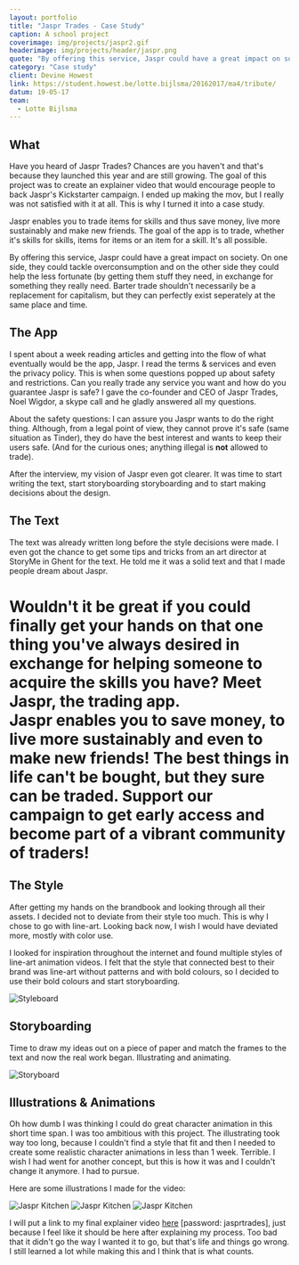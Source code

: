 ```yaml
---
layout: portfolio
title: "Jaspr Trades - Case Study"
caption: A school project
coverimage: img/projects/jaspr2.gif
headerimage: img/projects/header/jaspr.png
quote: "By offering this service, Jaspr could have a great impact on society."
category: "Case study"
client: Devine Howest
link: https://student.howest.be/lotte.bijlsma/20162017/ma4/tribute/
datum: 19-05-17
team:
  - Lotte Bijlsma
---
```


## What
Have you heard of Jaspr Trades? Chances are you haven't and that's because they launched this year and are still growing. The goal of this project was to create an explainer video that would encourage people to back Jaspr's Kickstarter campaign. I ended up making the mov, but I really was not satisfied with it at all. This is why I turned it into a case study.

Jaspr enables you to trade items for skills and thus save money, live more sustainably and make new friends. The goal of the app is to trade, whether it's skills for skills, items for items or an item for a skill. It's all possible.

By offering this service, Jaspr could have a great impact on society. On one side, they could tackle overconsumption and on the other side they could help the less fortunate (by getting them stuff they need, in exchange for something they really need. Barter trade shouldn't necessarily be a replacement for capitalism, but they can perfectly exist seperately at the same place and time.

## The App
I spent about a week reading articles and getting into the flow of what eventually would be the app, Jaspr. I read the terms & services and even the privacy policy. This is when some questions popped up about safety and restrictions. Can you really trade any service you want and how do you guarantee Jaspr is safe? I gave the co-founder and CEO of Jaspr Trades, Noel Wigdor, a skype call and he gladly answered all my questions.

About the safety questions: I can assure you Jaspr wants to do the right thing. Although, from a legal point of view, they cannot prove it's safe (same situation as Tinder), they do have the best interest and wants to keep their users safe. (And for the curious ones; anything illegal is **not** allowed to trade).

After the interview, my vision of Jaspr even got clearer. It was  time to start writing the text, start storyboarding storyboarding and to start making decisions about the design.

## The Text

The text was already written long before the style decisions were made. I even got the chance to get some tips and tricks from an art director at StoryMe in Ghent for the text. He told me it was a solid text and that I made people dream about Jaspr.

<h1 class='detail-quote'>Wouldn't it be great if you could finally get your hands on that one thing you've always desired in exchange for helping someone to acquire the skills you have? Meet Jaspr, the trading app. <br/> Jaspr enables you to save money, to live more sustainably and even to make new friends! The best things in life can't be bought, but they sure can be traded. Support our campaign to get early access and become part of a vibrant community of traders!</h1>

## The Style
After getting my hands on the brandbook and looking through all their assets. I decided not to deviate from their style too much. This is why I chose to go with line-art. Looking back now, I wish I would have deviated more, mostly with color use.

I looked for inspiration throughout the internet and found multiple styles of line-art animation videos. I felt that the style that connected best to their brand was line-art without patterns and with bold colours, so I decided to use their bold colours and start storyboarding.

![Styleboard](http://res.cloudinary.com/lottebijlsma/image/upload/c_scale,q_71,w_786/v1502047990/Jaspr/Styleboard.jpg)


## Storyboarding
Time to draw my ideas out on a piece of paper and match the frames to the text and now the real work began. Illustrating and animating.


![Storyboard](http://res.cloudinary.com/lottebijlsma/image/upload/c_scale,w_800/v1502047991/Jaspr/scan_02.jpg)

## Illustrations & Animations

Oh how dumb I was thinking I could do great character animation in this short time span. I was too ambitious with this project. The illustrating took way too long, because I couldn't find a style that fit and then I needed to create some realistic character animations in less than 1 week. Terrible. I wish I had went for another concept, but this is how it was and I couldn't change it anymore. I had to pursue.

Here are some illustrations I made for the video:

![Jaspr Kitchen](http://res.cloudinary.com/lottebijlsma/image/upload/c_scale,q_90,w_800/v1504625970/Portfolio/Jaspr/jaspr.png)
![Jaspr Kitchen](http://res.cloudinary.com/lottebijlsma/image/upload/q_70/v1504626191/Portfolio/Jaspr/piggiebank.jpg)
![Jaspr Kitchen](http://res.cloudinary.com/lottebijlsma/image/upload/c_scale,q_60,w_800/v1504626422/Portfolio/Jaspr/Artboard_1_4x-100.jpg)



I will put a link to my final explainer video [here](https://vimeo.com/217974522) [password: jasprtrades], just because I feel like it should be here after explaining my process. Too bad that it didn't go the way I wanted it to go, but that's life and things go wrong. I still learned a lot while making this and I think that is what counts.
